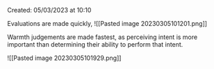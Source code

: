 Created: 05/03/2023 at 10:10

Evaluations are made quickly, 
![[Pasted image 20230305101201.png]]

Warmth judgements are made fastest, as perceiving intent is more important than determining their ability to perform that intent.

![[Pasted image 20230305101929.png]]